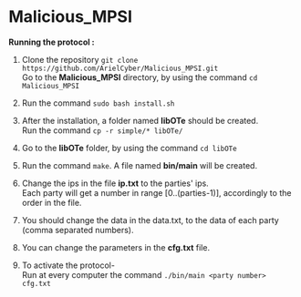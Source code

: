 # Malicious_MPSI

**Running the protocol :**

1) Clone the repository `git clone https://github.com/ArielCyber/Malicious_MPSI.git`
   <br>Go to the **Malicious_MPSI** directory, by using the command `cd Malicious_MPSI`
   
2) Run the command `sudo bash install.sh`

3) After the installation, a folder named **libOTe** should be created.
   <br>Run the command `cp -r simple/* libOTe/`
 
4) Go to the **libOTe** folder, by using the command `cd libOTe`

5) Run the command `make`. A file named **bin/main** will be created.

6) Change the ips in the file **ip.txt** to the parties' ips.
   <br> Each party will get a number in range [0..(parties-1)], accordingly to the order in the file.

7) You should change the data in the data.txt, to the data of each party (comma separated numbers).

8) You can change the parameters in the **cfg.txt** file.

9) To activate the protocol-
   <br> Run at every computer the command `./bin/main <party number> cfg.txt`

